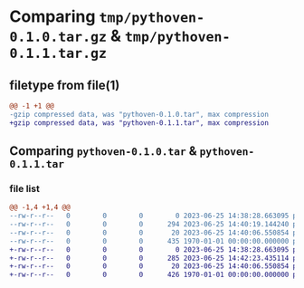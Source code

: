 # Comparing `tmp/pythoven-0.1.0.tar.gz` & `tmp/pythoven-0.1.1.tar.gz`

## filetype from file(1)

```diff
@@ -1 +1 @@
-gzip compressed data, was "pythoven-0.1.0.tar", max compression
+gzip compressed data, was "pythoven-0.1.1.tar", max compression
```

## Comparing `pythoven-0.1.0.tar` & `pythoven-0.1.1.tar`

### file list

```diff
@@ -1,4 +1,4 @@
--rw-r--r--   0        0        0        0 2023-06-25 14:38:28.663095 pythoven-0.1.0/README.md
--rw-r--r--   0        0        0      294 2023-06-25 14:40:19.144240 pythoven-0.1.0/pyproject.toml
--rw-r--r--   0        0        0       20 2023-06-25 14:40:06.550854 pythoven-0.1.0/pythoven/__init__.py
--rw-r--r--   0        0        0      435 1970-01-01 00:00:00.000000 pythoven-0.1.0/PKG-INFO
+-rw-r--r--   0        0        0        0 2023-06-25 14:38:28.663095 pythoven-0.1.1/README.md
+-rw-r--r--   0        0        0      285 2023-06-25 14:42:23.435114 pythoven-0.1.1/pyproject.toml
+-rw-r--r--   0        0        0       20 2023-06-25 14:40:06.550854 pythoven-0.1.1/pythoven/__init__.py
+-rw-r--r--   0        0        0      426 1970-01-01 00:00:00.000000 pythoven-0.1.1/PKG-INFO
```


